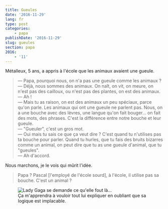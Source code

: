 ```yaml
---
title: Gueules
date: '2016-11-29'
lang: fr
type: post
categories:
    - papa
publishDate: '2016-11-29'
slug: gueules
section: papa
2016:
    - '11'
---
```


Métalleux, 5 ans, a appris à l'école que les animaux avaient une gueule.

<!--more-->

> — Papa, pourquoi nous, on n'a pas une gueule comme les animaux ?  
> — Déjà,  nous sommes des animaux. On naît, on vit, on meure, on n'est pas des cailloux, ou n'est pas des plantes, on est des animaux.  
> — Ah !  
> — Mais tu as raison, on est des animaux un peu spéciaux, parce qu'on parle. Les animaux qui ont une gueule ne parlent pas. Nous, on a une bouche avec des lèvres, une langue qu'on fait bouger… on fait des mots, des phrases. C'est la différence entre notre bouche et leur gueule.  
> — "Gueuler", c'est un gros mot.  
> — Oui mais tu sais ce que ça veut dire ? C'est quand tu n'utilises pas ta bouche pour parler. Quand tu hurles, que tu fais des bruits bizarres comme un animal, on peut dire que tu as une gueule d'animal, que tu "gueules".  
> — Ah d'accord.

Nous marchons, je le vois qui mûrit l'idée.

> Papa ? Pascal [l'employé de l'école sourd], à l'école, il utilise pas sa bouche. C'est un animal ?

<figure>
  <img src="{{<fileFolder>}}gaga.gif" alt="Lady Gaga se demande ce qu'elle fout là…"/>
  <figcaption>Ça m'apprendra à vouloir tout lui expliquer en oubliant que sa logique est implacable.</figcaption>
</figure>